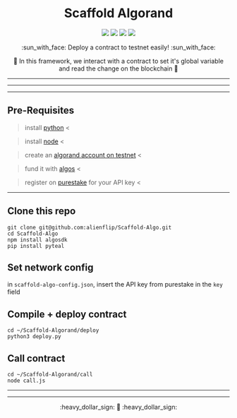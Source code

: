 <h1 align="center">
  <br>
  Scaffold Algorand
  <br>
</h1>

<p align="center">
  <img src="https://img.shields.io/badge/pyteal-v0.9.1-blue"></img>
  <img src="https://img.shields.io/badge/npm-v8.1.2-red"></img>
  <img src="https://img.shields.io/badge/node-v16.13.1-green"></img>
  <img src="https://img.shields.io/badge/algosdk-v1.12.0-orange"></img>
</p>

<p align="center"> :sun_with_face: Deploy a contract to testnet easily! :sun_with_face:</p>
<p align="center">🍄 In this framework, we interact with a contract to set it's global variable and read the change on the blockchain 🍄</p>


-----
-----
-----

## Pre-Requisites

> install [python](https://docs.python-guide.org/starting/install3/linux/) <

> install [node](https://nodejs.org/en/download/package-manager/) <

> create an [algorand account on testnet](https://wallet.myalgo.com) <

> fund it with [algos](https://thealgofaucet.com/) <

> register on [purestake](https://developer.purestake.io/) for your API key <

-----

## Clone this repo

```
git clone git@github.com:alienflip/Scaffold-Algo.git
cd Scaffold-Algo
npm install algosdk
pip install pyteal
```

## Set network config

in `scaffold-algo-config.json`, insert the API key from purestake in the `key` field

## Compile + deploy contract

```
cd ~/Scaffold-Algorand/deploy
python3 deploy.py
```

## Call contract

```
cd ~/Scaffold-Algorand/call
node call.js
```

-----
-----

<p align="center"> :heavy_dollar_sign: 🍄 :heavy_dollar_sign: </p>
